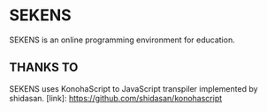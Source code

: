 SEKENS
======================
SEKENS is an online programming environment for education.

THANKS TO
---------
SEKENS uses KonohaScript to JavaScript transpiler implemented by shidasan.
  [link]: https://github.com/shidasan/konohascript

